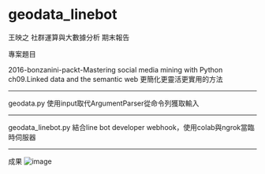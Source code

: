 # geodata_linebot
王映之 社群運算與大數據分析 期末報告

專案題目 

2016-bonzanini-packt-Mastering social media mining with Python
ch09.Linked data and the semantic web 更簡化更靈活更實用的方法

---------------------------------------------------------
geodata.py
使用input取代ArgumentParser從命令列獲取輸入

---------------------------------------------------------
geodata_linebot.py
結合line bot developer webhook，使用colab與ngrok當臨時伺服器

---------------------------------------------------------
成果
![image](https://user-images.githubusercontent.com/65893697/175195409-eb29e1c2-db7d-4795-945f-b7b4b3c9b9c4.png)



